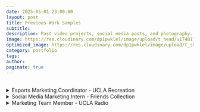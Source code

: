```yaml
---
date: 2025-05-01 23:00:00
layout: post
title: Previous Work Samples
subtitle:
description: Past video projects, social media posts, and photography.
image: https://res.cloudinary.com/dp1pwklel/image/upload/t_head/v1748118601/discord_banner_nll1tp.png
optimized_image: https://res.cloudinary.com/dp1pwklel/image/upload/t_smallsmart/v1748118601/discord_banner_nll1tp.png
category: portfolio
tags:
author: 
paginate: true
---
```


<br>
<details>
  <summary>Esports Marketing Coordinator - UCLA Recreation</summary>
  <div class="details-content">
    <h3>Marketing for UCLA Gaming & Esports Expo 2025</h3>
      <div class="work-samples">
      <blockquote class="instagram-media" data-instgrm-permalink="https://www.instagram.com/p/DIejyTqTUtc/?utm_source=ig_embed&amp;utm_campaign=loading"></blockquote>
      <blockquote class="instagram-media" data-instgrm-permalink="https://www.instagram.com/p/DIcEYZUyIyi/?utm_source=ig_embed&amp;utm_campaign=loading"></blockquote>
      <blockquote class="instagram-media" data-instgrm-permalink="https://www.instagram.com/p/DIPGc78SBGd/?utm_source=ig_embed&amp;utm_campaign=loading"></blockquote>
      </div>
      <script async src="//www.instagram.com/embed.js"></script>
    <br>
    <h3>Marketing for Fiat Ludum 2025 presented by ASUS Republic of Gamers</h3>
      <div class="work-samples">
      <blockquote class="instagram-media" data-instgrm-permalink="https://www.instagram.com/p/DIpFgVETnnk/?utm_source=ig_embed&amp;utm_campaign=loading"></blockquote>
      <blockquote class="instagram-media" data-instgrm-permalink="https://www.instagram.com/p/DH_pCgYyse6/?utm_source=ig_embed&amp;utm_campaign=loading"></blockquote>
      <blockquote class="instagram-media" data-instgrm-permalink="https://www.instagram.com/p/DImupMUz3x-/?utm_source=ig_embed&amp;utm_campaign=loading"></blockquote>
      </div>    
      <script async src="//www.instagram.com/embed.js"></script>
    <br>
    <h3>Marketing and Photography for University of California Esports Initiative 2025 at Red Bull HQ</h3>
    <img src="https://res.cloudinary.com/dp1pwklel/image/upload/v1737444951/REDBULLHQ_bsglx2.png" alt="Image description" style="max-width:1200px; height:auto; display:block; margin:50;">
    <div class="work-samples tweets-row">
      <blockquote class="twitter-tweet"><p lang="en" dir="ltr">Your OVERWATCH 2 Champions for UCEI 2025 presented by <a href="https://twitter.com/Xfinity?ref_src=twsrc%5Etfw">@Xfinity</a> are…<br><br>🎉 <a href="https://twitter.com/UCIEsports?ref_src=twsrc%5Etfw">@UCIEsports</a> 🎉<br><br>Congratulations for the big victory 💫and <a href="https://twitter.com/owexcal?ref_src=twsrc%5Etfw">@owexcal</a> for being the <a href="https://twitter.com/msiUSA?ref_src=twsrc%5Etfw">@msiUSA</a> MVP 🙌 <a href="https://t.co/JW4zrKtUs0">pic.twitter.com/JW4zrKtUs0</a></p>&mdash; University of California Esports Initiative (@UCEInitiative) <a href="https://twitter.com/UCEInitiative/status/1881154858012799450?ref_src=twsrc%5Etfw">January 20, 2025</a></blockquote> <script async src="https://platform.twitter.com/widgets.js" charset="utf-8"></script>
      <blockquote class="twitter-tweet"><p lang="en" dir="ltr">Game☝️goes to <a href="https://twitter.com/UCSDesports?ref_src=twsrc%5Etfw">@UCSDesports</a> 👀 <a href="https://t.co/IInmxXlkfW">pic.twitter.com/IInmxXlkfW</a></p>&mdash; University of California Esports Initiative (@UCEInitiative) <a href="https://twitter.com/UCEInitiative/status/1880807833631129848?ref_src=twsrc%5Etfw">January 19, 2025</a></blockquote> <script async src="https://platform.twitter.com/widgets.js" charset="utf-8"></script>
      <blockquote class="twitter-tweet"><p lang="en" dir="ltr">Check out the <a href="https://twitter.com/Xfinity?ref_src=twsrc%5Etfw">@Xfinity</a> booth this weekend with its amazing prizes 🎁<br><br>Ranging from exclusive UCEI 2025 mousepads to PopSockets, it’s definitely a booth you don’t want to miss 💫 <a href="https://t.co/iZvL1gOFju">pic.twitter.com/iZvL1gOFju</a></p>&mdash; University of California Esports Initiative (@UCEInitiative) <a href="https://twitter.com/UCEInitiative/status/1880361514038890770?ref_src=twsrc%5Etfw">January 17, 2025</a></blockquote> <script async src="https://platform.twitter.com/widgets.js" charset="utf-8"></script>
    </div>
    <script async src="https://platform.twitter.com/widgets.js" charset="utf-8"></script>
    <div class="work-samples tweets-row">
        <blockquote class="twitter-tweet"><p lang="en" dir="ltr">Congratulations to <a href="https://twitter.com/UCSDesports?ref_src=twsrc%5Etfw">@UCSDesports</a> for winning the UCEI 2025 VALORANT Championship presented by <a href="https://twitter.com/Xfinity?ref_src=twsrc%5Etfw">@Xfinity</a> 🏆<br><br>Your <a href="https://twitter.com/msiUSA?ref_src=twsrc%5Etfw">@msiUSA</a> MVP for the game is <a href="https://twitter.com/FangMelvin?ref_src=twsrc%5Etfw">@FangMelvin</a> 🎊<br><br>Thank you for all those who attended! We hope to see you all again tomorrow for our OVERWATCH 2 Championship 🗣️ <a href="https://t.co/q0CY35jcbZ">pic.twitter.com/q0CY35jcbZ</a></p>&mdash; University of California Esports Initiative (@UCEInitiative) <a href="https://twitter.com/UCEInitiative/status/1880854383354917296?ref_src=twsrc%5Etfw">January 19, 2025</a></blockquote> <script async src="https://platform.twitter.com/widgets.js" charset="utf-8"></script>
    <blockquote class="twitter-tweet"><p lang="en" dir="ltr">The players are loaded in…Lower Bracket Finals presented by <a href="https://twitter.com/Xfinity?ref_src=twsrc%5Etfw">@Xfinity</a> now LIVE 🛡️:<br><br>2. <a href="https://twitter.com/UCLAEsports?ref_src=twsrc%5Etfw">@UCLAEsports</a> vs 5. <a href="https://twitter.com/UCSBEsports?ref_src=twsrc%5Etfw">@UCSBEsports</a> <br><br>Who will earn the spot against 1. <a href="https://twitter.com/UCIEsports?ref_src=twsrc%5Etfw">@UCIEsports</a> in the finals⁉️<br><br>Watch LIVE with the link in the replies⤵️ <a href="https://t.co/LxMLN3Tqje">pic.twitter.com/LxMLN3Tqje</a></p>&mdash; University of California Esports Initiative (@UCEInitiative) <a href="https://twitter.com/UCEInitiative/status/1880381381202833913?ref_src=twsrc%5Etfw">January 17, 2025</a></blockquote> <script async src="https://platform.twitter.com/widgets.js" charset="utf-8"></script>
    <blockquote class="twitter-tweet"><p lang="en" dir="ltr">For today’s Speed Drawing segment, what Overwatch 2 Hero do you think <a href="https://twitter.com/Mashiro_ow2?ref_src=twsrc%5Etfw">@Mashiro_ow2</a> beautifully recreated ✍️? <a href="https://t.co/NbxOSBxsdl">pic.twitter.com/NbxOSBxsdl</a></p>&mdash; University of California Esports Initiative (@UCEInitiative) <a href="https://twitter.com/UCEInitiative/status/1881085426586570910?ref_src=twsrc%5Etfw">January 19, 2025</a></blockquote> <script async src="https://platform.twitter.com/widgets.js" charset="utf-8"></script>
    </div>
    <script async src="https://platform.twitter.com/widgets.js" charset="utf-8"></script>
    <div class="work-samples tweets-row">
    <blockquote class="twitter-tweet"><p lang="en" dir="ltr">ABSOLUTE CINEMA 🎥<br><br>5th seed <a href="https://twitter.com/CALEsports?ref_src=twsrc%5Etfw">@CALEsports</a> make it into the VALORANT Grand Finals presented by <a href="https://twitter.com/Xfinity?ref_src=twsrc%5Etfw">@Xfinity</a> and are red hot with a 2 2-0 streak ♨️ <a href="https://t.co/oM08jZxBLc">pic.twitter.com/oM08jZxBLc</a></p>&mdash; University of California Esports Initiative (@UCEInitiative) <a href="https://twitter.com/UCEInitiative/status/1880778957504839861?ref_src=twsrc%5Etfw">January 19, 2025</a></blockquote> <script async src="https://platform.twitter.com/widgets.js" charset="utf-8"></script>
    <blockquote class="twitter-tweet"><p lang="en" dir="ltr">OVERWATCH 2 is now LIVE 🗣️🗣️🗣️<br><br>1. <a href="https://twitter.com/UCIEsports?ref_src=twsrc%5Etfw">@UCIEsports</a> vs 3. <a href="https://twitter.com/UCSDesports?ref_src=twsrc%5Etfw">@UCSDesports</a><br><br>Live game link in the replies👇 <a href="https://t.co/UrnJccxDRF">pic.twitter.com/UrnJccxDRF</a></p>&mdash; University of California Esports Initiative (@UCEInitiative) <a href="https://twitter.com/UCEInitiative/status/1881064477011111968?ref_src=twsrc%5Etfw">January 19, 2025</a></blockquote> <script async src="https://platform.twitter.com/widgets.js" charset="utf-8"></script>
    <blockquote class="twitter-tweet"><p lang="en" dir="ltr">And that’s a wrap 🎬<br><br>Thank you to everyone who attended UCEI 2025 presented by <a href="https://twitter.com/Xfinity?ref_src=twsrc%5Etfw">@Xfinity</a> at Redbull HQ! <br><br>A special thank you as well to <a href="https://twitter.com/msiUSA?ref_src=twsrc%5Etfw">@msiUSA</a> and <a href="https://twitter.com/levelup_clo?ref_src=twsrc%5Etfw">@levelup_clo</a> for helping us make this event possible 🙌<br><br>We hope to see you all again next year 😁👋 <a href="https://t.co/pvjHEvXJ8b">pic.twitter.com/pvjHEvXJ8b</a></p>&mdash; University of California Esports Initiative (@UCEInitiative) <a href="https://twitter.com/UCEInitiative/status/1881157232718692449?ref_src=twsrc%5Etfw">January 20, 2025</a></blockquote> <script async src="https://platform.twitter.com/widgets.js" charset="utf-8"></script>
    </div>
    <script async src="https://platform.twitter.com/widgets.js" charset="utf-8"></script>
    <h3>California Rivalries 2024 Promotional Content</h3>
    <br>
    <!-- Instagram Posts Row 1 -->
    <!-- <div class="work-samples">
      <blockquote class="instagram-media" data-instgrm-permalink="https://www.instagram.com/p/DB2ClH4TfFl/" style="max-width: 300px;"></blockquote>
      <blockquote class="instagram-media" data-instgrm-permalink="https://www.instagram.com/p/DCSYQ6CyKRr/" style="max-width: 300px;"></blockquote>
    </div>
    <script async src="//www.instagram.com/embed.js"></script> -->
    <div style="text-align: center;">
      <blockquote class="instagram-media" data-instgrm-permalink="https://www.instagram.com/p/DB2ClH4TfFl/" style="max-width: 500px; display: inline-block;"></blockquote>
    </div>
    <script async src="//www.instagram.com/embed.js"></script>
        <div style="text-align: center;">
      <blockquote class="instagram-media" data-instgrm-permalink="https://www.instagram.com/p/DCSYQ6CyKRr/" style="max-width: 500px; display: inline-block;"></blockquote>
    </div>
    <script async src="//www.instagram.com/embed.js"></script>
    <!-- Instagram Posts Row 2 -->
    <div class="work-samples">
      <blockquote class="instagram-media" data-instgrm-permalink="https://www.instagram.com/reel/DCkayWRhGMj/?utm_source=ig_embed&amp;utm_campaign=loading"></blockquote>
      <blockquote class="instagram-media" data-instgrm-permalink="https://www.instagram.com/reel/DCnTpIZhNHy/?utm_source=ig_embed&amp;utm_campaign=loading"></blockquote>
      <blockquote class="instagram-media" data-instgrm-permalink="https://www.instagram.com/reel/DCpkDJbBd4l/?utm_source=ig_embed&amp;utm_campaign=loading"></blockquote>
    </div>
    <script async src="//www.instagram.com/embed.js"></script>
    <h3>Hosting California Rivalries 2024</h3>
    <img src="https://res.cloudinary.com/dp1pwklel/image/upload/v1737444301/IMG_3448_wmjtm4.jpg" alt="Image description" style="max-width:1200px; height:auto; display:block; margin:50;">
    <img src="https://res.cloudinary.com/dp1pwklel/image/upload/v1737444300/IMG_3553_df6vkq.jpg" alt="Image description" style="max-width:1200px; height:auto; display:block; margin:50;">
    <img src="https://res.cloudinary.com/dp1pwklel/image/upload/v1737444300/IMG_3556_v4eyuq.jpg" alt="Image description" style="max-width:1200px; height:auto; display:block; margin:50;">
    <!-- Twitter Posts Row -->
    <h3>Marketing for University of California Esports Initiative Online Qualifiers</h3>
    <div class="work-samples tweets-row">
      <blockquote class="twitter-tweet">
        <p lang="en" dir="ltr">🛣️Road to LAN, UCEI Online Qualifiers for Overwatch 2 continues today at 5PM PT🏆!<br><br>
        The winner of today's first broacast will battle against <a href="https://twitter.com/UCLAEsports?ref_src=twsrc%5Etfw">@UCLAEsports</a> right after to solidfy their spot in LAN!<br><br>⚔ 7. <a href="https://twitter.com/UCSBEsports?ref_src=twsrc%5Etfw">@UCSBEsports</a> vs 6. <a href="https://twitter.com/CALEsports?ref_src=twsrc%5Etfw">@CALEsports</a> ⚔<br><br>
        Watch live with the link in our replies! <a href="https://t.co/wLn0yYXH3v">pic.twitter.com/wLn0yYXH3v</a></p>&mdash; University of California Esports Initiative (@UCEInitiative) 
        <a href="https://twitter.com/UCEInitiative/status/1855780846382563436?ref_src=twsrc%5Etfw">November 11, 2024</a>
      </blockquote>
      <blockquote class="twitter-tweet">
        <p lang="en" dir="ltr">Tune in for the final match of this weekend's Overwatch 2 UCEI Online Qualifiers!💫<br><br>
        2. <a href="https://twitter.com/SlugGamingUCSC?ref_src=twsrc%5Etfw">@SlugGamingUCSC</a> vs. 8. <a href="https://twitter.com/HLG_UCR?ref_src=twsrc%5Etfw">@HLG_UCR</a> <br><br>
        The winner will solidfy their place in LAN, and the loser faces elimination. The pressure is on💥<br><br>
        Watch live with the link in our replies! <a href="https://t.co/7FVdCPqrnv">pic.twitter.com/7FVdCPqrnv</a></p>&mdash; University of California Esports Initiative (@UCEInitiative) 
        <a href="https://twitter.com/UCEInitiative/status/1855816588659937605?ref_src=twsrc%5Etfw">November 11, 2024</a>
      </blockquote>
      <blockquote class="twitter-tweet">
        <p lang="en" dir="ltr">After some great matches this weekend, here are the Overwatch 2 teams that qualified for LAN 💫:<br><br>
        1. <a href="https://twitter.com/UCIEsports?ref_src=twsrc%5Etfw">@UCIEsports</a> <br>2. <a href="https://twitter.com/SlugGamingUCSC?ref_src=twsrc%5Etfw">@SlugGamingUCSC</a> <br>3. <a href="https://twitter.com/UCSDesports?ref_src=twsrc%5Etfw">@UCSDesports</a> <br>5. <a href="https://twitter.com/UCLAEsports?ref_src=twsrc%5Etfw">@UCLAEsports</a> <br><br>
        Welcome to UCEI Invitational LAN Presented by <a href="https://twitter.com/Xfinity?ref_src=twsrc%5Etfw">@Xfinity</a> 🫡 <a href="https://t.co/q4HxgxcUjx">pic.twitter.com/q4HxgxcUjx</a></p>&mdash; University of California Esports Initiative (@UCEInitiative) 
        <a href="https://twitter.com/UCEInitiative/status/1855833493130863077?ref_src=twsrc%5Etfw">November 11, 2024</a>
      </blockquote>
    </div>
    <script async src="https://platform.twitter.com/widgets.js" charset="utf-8"></script>
  </div>
</details>


<details>
  <summary>Social Media Marketing Intern - Friends Collection</summary>
  <div class="details-content">
    <h3>Fashion Cents Paid Advertisement</h3>
    <div class="work-samples">
    <iframe src="https://drive.google.com/file/d/1rnrbgRWMaJ2JJk43wBL95tcjxpYPyuN-/preview" width="640" height="480" allow="autoplay"></iframe>
    </div>
    <div class="details-content">
    <h3>Lime Slime Promotion Post</h3>
    <div class="work-samples">
      <blockquote class="instagram-media" data-instgrm-permalink="https://www.instagram.com/p/C3tE47vBN0l/" style="max-width: 300px;"></blockquote>
    </div>
    <script async src="//www.instagram.com/embed.js"></script>
    </div>
    <h3>Fashion Cents Reddit Engagement Post</h3>
    <blockquote class="reddit-embed-bq" style="height:500px" data-embed-height="739"><a href="https://www.reddit.com/r/tabletopgamedesign/comments/1bc36jl/update_choosing_between_legibility_or_player/">Update: Choosing between Legibility or Player Freedom</a><br> by<a href="https://www.reddit.com/user/HouseFishBalloon/">u/HouseFishBalloon</a> in<a href="https://www.reddit.com/r/tabletopgamedesign/">tabletopgamedesign</a></blockquote><script async="" src="https://embed.reddit.com/widgets.js" charset="UTF-8">  
    </script>
  </div>
</details>

<details>
  <summary>Marketing Team Member - UCLA Radio</summary>
  <div class="details-content">
    <h3>Minor Strut In-station Performance TikTok Promotion</h3>
    <iframe src="https://drive.google.com/file/d/1hh0ibdepgKu1j2F-R741Dsn_JXxOp-Cw/preview" width="640" height="480" allow="autoplay"></iframe>
      <h3>Smooth Jas In-station Performance Photographs</h3>
      <img src="https://res.cloudinary.com/dp1pwklel/image/upload/v1734055650/smaller1_tcntwo.png" alt="Image description" style="max-width:800px; height:auto; display:block; margin:50;">
      <img src="https://res.cloudinary.com/dp1pwklel/image/upload/v1734055650/smaller2_cz5dkl.png" alt="Image description" style="max-width:800px; height:auto; display:block; margin:50;">
      <img src="https://res.cloudinary.com/dp1pwklel/image/upload/v1734056061/smaller5_hc09lv.png" alt="Image description" style="max-width:500px; height:auto; display:block; margin:50;">
      <img src="https://res.cloudinary.com/dp1pwklel/image/upload/v1734055650/smaller3_mtp8of.png" alt="Image description" style="max-width:800px; height:auto; display:block; margin:50;">
      <br>
        <div style="text-align: center;">
          <blockquote class="instagram-media" data-instgrm-permalink="https://www.instagram.com/p/DEYxY7PPGw0/" style="max-width: 500px; display: inline-block;"></blockquote>
        </div>
        <script async src="//www.instagram.com/embed.js"></script>
      </div>
  <br>
</details>